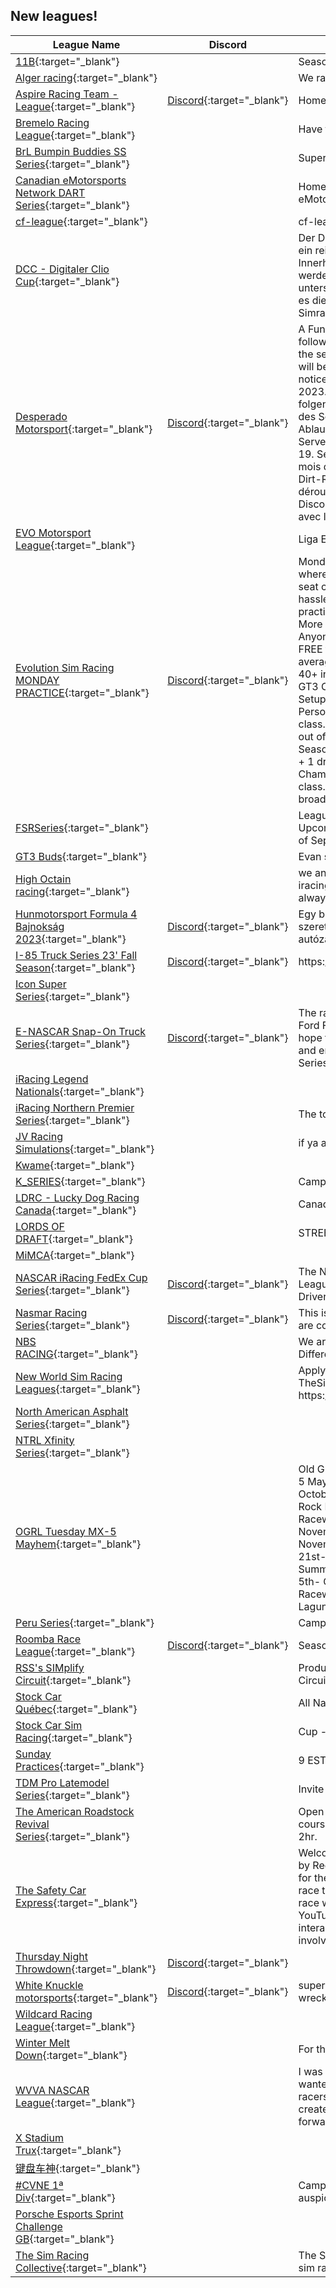 ## New leagues!

| League Name | Discord | About |
|---------------------------------------------------------------------------------------------------------------------------------------|-------------------------------------------------------------------|------------------------------------------------------------------------------------------------------------------------------------------------------------------------------------------------------------------------------------------------------------------------------------------------------------------------------------------------------------------------------------------------------------------------------------------------------------------------------------------------------------------------------------------------------------------------------------------------------------------------------------------------------------------------------------------------------------------------------------------------------------------------------------------------------------------------------------------------------------------------------------------------------------------------------------------------------------------------------------------------------------------------------------------------------|
|[11B](https://members.iracing.com/membersite/member/LeagueView.do?league=10172){:target="_blank"} | |Season Long |
|[Alger racing](https://members.iracing.com/membersite/member/LeagueView.do?league=10178){:target="_blank"} | |We race not wreack |
|[Aspire Racing Team \- League](https://members.iracing.com/membersite/member/LeagueView.do?league=10173){:target="_blank"} |[Discord](https://discord.gg/7zXf4ACprMbsiteHere){:target="_blank"} |Home of the Aspire Racing Teams Leagues and Series\. |
|[Bremelo Racing League](https://members.iracing.com/membersite/member/LeagueView.do?league=10174){:target="_blank"} | |Have fun or leave\. |
|[BrL Bumpin Buddies SS Series](https://members.iracing.com/membersite/member/LeagueView.do?league=10175){:target="_blank"} | |Super Speedway Series |
|[Canadian eMotorsports Network DART Series](https://members.iracing.com/membersite/member/LeagueView.do?league=10193){:target="_blank"} | |Home of the DART Series within the Canadian eMotorsports Network |
|[cf\-league](https://members.iracing.com/membersite/member/LeagueView.do?league=10171){:target="_blank"} | |cf\-league |
|[DCC \- Digitaler Clio Cup](https://members.iracing.com/membersite/member/LeagueView.do?league=10190){:target="_blank"} | |Der Digitale Clio Cup powered by CARLAR esports ist ein reiner Markencup auf Basis des Renault Clio Cup´s\. Innerhalb dieser kompetitiven Simracing Meisterschaft werden in zwei unterschiedlichen Wertungen 6 unterschiedliche Rennen ausgetragen\. Ziel des DCC ist es die Teilnehmer der Am\-Wertung für kompetitives Simracing fit und schlagkräftig zu machen\. |
|[Desperado Motorsport](https://members.iracing.com/membersite/member/LeagueView.do?league=10170){:target="_blank"} |[Discord](https://discord.gg/ruttdXCU){:target="_blank"} | A Fun League, 2 races per month in one of the following classes: Oval, Road and Dirt\-Road\. Start of the server at 7pm \(7pm GMT\+1\) The way of the races will be announced on the Discord server at short notice\.  Start of the League with Race 1: 19 september 2023\.   Eine Fun\-Liga, 2 Rennen pro Monat in einer der folgenden Klassen: Oval, Straße und Dirt\-Road\. Start des Servers um 19:00 Uhr \(19:00 Uhr GMT\+1\) Der Ablauf der Rennen wird kurzfristig auf dem Discord\-Server bekannt gegeben\.  Start der Liga mit Rennen 1: 19\. September 2023\.   Une Fun League, 2 courses par mois dans l'une des classes suivantes : Ovale, Route et Dirt\-Road\. Début du serveur à 19h \(19h GMT\+1\) Le déroulement des courses sera annoncé sur le serveur Discord dans les plus brefs délais\.  Début de la Ligue avec la Course 1 : 19 septembre 2023\. |
|[EVO Motorsport League](https://members.iracing.com/membersite/member/LeagueView.do?league=10202){:target="_blank"} | |Liga EVO criada para aproximar pilotos\. GO RACE\! |
|[Evolution Sim Racing MONDAY PRACTICE](https://members.iracing.com/membersite/member/LeagueView.do?league=10200){:target="_blank"} |[Discord](https://discord.gg/4eeCKVqE46){:target="_blank"} |Monday Practice Group for Evolution Sim Racing where championship drivers and drivers waiting for a seat can practice the weeks main race event in a hassle free, relaxed and fun environment\.  Monday practice is open to anyone that signs up with ESR\. More details can be found in the discord server,   Anyone looking to join our league can benefit from:  \+ FREE to Enter League \- No entry fees required\!\!  \+ average S1 grid size was 30, hoping to increase to 40\+ in S2 🤞  \+ Racing on Thursdays at 19:30 UK time  \+ GT3 Cars \(same as iracing official GT3 series\)  \+ Fixed Setup for each car \- iRacing Fixed Setups\.  \+ FREE Personalised Driver Trophies for top 5 drivers in each class\.  \+ FREE Driver trophy for any driver attending 7 out of 8 championship rounds\.  \+ 3 race classes for Season 2 \- Pro, Pro\-Am & AM to cater for any irating\.  \+ 1 dropped points round allowed\.  \+ Teams Championship made up of any 2 drivers from any class\.  \+ All Championship Races include live broadcasts\. |
|[FSRSeries](https://members.iracing.com/membersite/member/LeagueView.do?league=10179){:target="_blank"} | |League for single races organised by FSRSeries\.   Upcoming event: New Zandvoort MX5 Challenge\. 25th of September, 8PM CET\. |
|[GT3 Buds](https://members.iracing.com/membersite/member/LeagueView.do?league=10208){:target="_blank"} | |Evan sucks |
|[High Octain racing](https://members.iracing.com/membersite/member/LeagueView.do?league=10215){:target="_blank"} | |we an up and coming league making a switch over to iracing from xbox, we allow anyone to join and are always willing to help others out |
|[Hunmotorsport Formula 4 Bajnokság 2023](https://members.iracing.com/membersite/member/LeagueView.do?league=10183){:target="_blank"} |[Discord](https://discord.gg/mHtngxHUVs){:target="_blank"} |Egy baráti hangulatú Formula 4 bajnokságra szeretném meghívni azokat akiket érdekel a Formula autózás\. |
|[I\-85 Truck Series 23' Fall Season](https://members.iracing.com/membersite/member/LeagueView.do?league=10184){:target="_blank"} |[Discord](https://discord.gg/RZS9uEhC){:target="_blank"} |https://discord\.gg/RZS9uEhC |
|[Icon Super Series](https://members.iracing.com/membersite/member/LeagueView.do?league=10213){:target="_blank"} | | |
|[E\-NASCAR Snap\-On Truck Series](https://members.iracing.com/membersite/member/LeagueView.do?league=10187){:target="_blank"} |[Discord](https://discord.gg/vBM2dNZzcK){:target="_blank"} |The race is on with the E\-NASCAR Snap\-On Truck's; Ford F\-150, Chevrolet Silverado & Toyota Tundra\. We hope to see you on race day and we hope you stay and enjoy your time in the E\-NASCAR Snap\-On Truck Series\! |
|[iRacing Legend Nationals](https://members.iracing.com/membersite/member/LeagueView.do?league=10199){:target="_blank"} | | |
|[iRacing Northern Premier Series](https://members.iracing.com/membersite/member/LeagueView.do?league=10210){:target="_blank"} | |The top division of the iRacing Northern Super Series |
|[JV Racing Simulations](https://members.iracing.com/membersite/member/LeagueView.do?league=10196){:target="_blank"} | |if ya aint first ya last |
|[Kwame](https://members.iracing.com/membersite/member/LeagueView.do?league=10198){:target="_blank"} | | |
|[K\_SERIES](https://members.iracing.com/membersite/member/LeagueView.do?league=10176){:target="_blank"} | |Campeonato GT3 by KTD |
|[LDRC \- Lucky Dog Racing Canada](https://members.iracing.com/membersite/member/LeagueView.do?league=10197){:target="_blank"} | |Canadian endurance racing series based in Ontario |
|[LORDS OF DRAFT](https://members.iracing.com/membersite/member/LeagueView.do?league=10205){:target="_blank"} | |STREET STOCK/MEDIUM OVAL |
|[MiMCA](https://members.iracing.com/membersite/member/LeagueView.do?league=10209){:target="_blank"} | | |
|[NASCAR iRacing FedEx Cup Series](https://members.iracing.com/membersite/member/LeagueView.do?league=10218){:target="_blank"} |[Discord](https://discord.gg/RjweTVGhrd){:target="_blank"} |The NASCAR iRacing FedEx Cup Series is an iRacing League run by YouTuber Ethan Trendler\. Experienced Drivers Only\. |
|[Nasmar Racing Series](https://members.iracing.com/membersite/member/LeagueView.do?league=10206){:target="_blank"} |[Discord](https://discord.gg/RAgx7ThYB8){:target="_blank"} |This is a cup league we run Monday and Tuesdays we are competitive and have fun |
|[NBS RACING](https://members.iracing.com/membersite/member/LeagueView.do?league=10189){:target="_blank"} | |We are here to have fun and Race clean\. We race Different cars depending on the season we all vote on\. |
|[New World Sim Racing Leagues](https://members.iracing.com/membersite/member/LeagueView.do?league=10180){:target="_blank"} | |Apply via our Discord or for upcoming Seasons on TheSimGrid   https://www\.thesimgrid\.com/hosts/newworldsimracing |
|[North American Asphalt Series](https://members.iracing.com/membersite/member/LeagueView.do?league=10192){:target="_blank"} | | |
|[NTRL Xfinity Series](https://members.iracing.com/membersite/member/LeagueView.do?league=10185){:target="_blank"} | | |
|[OGRL Tuesday MX\-5 Mayhem](https://members.iracing.com/membersite/member/LeagueView.do?league=10221){:target="_blank"} | |Old Guy Racing League   Season 1 of the Tuesday MX\-5 Mayhem   October 3rd\- Tsukuba Circuit\- 2000  October 10th\- Okayama\- Full  October 17th\- Lime Rock Park\- Grand Prix  October 24th\- Summit Point Raceway  October 31st\- Oulton Park\- International  November 7th\- Charlotte Motorspeedway\- Roval  November 14th\- Oran Park\- Grand Prix  November 21st\- Okayama International\- Short  November 28th\- Summit Point Raceway\- Jefferson Course  December 5th\- Oulton Park\- Fosters  December 12th\- Oran Park Raceway\-South  December 19th\- Weather Tech Laguna Seca\- Full |
|[Peru Series](https://members.iracing.com/membersite/member/LeagueView.do?league=10169){:target="_blank"} | |Campeonato Peru Series \- Touring |
|[Roomba Race League](https://members.iracing.com/membersite/member/LeagueView.do?league=10207){:target="_blank"} |[Discord](https://discord.gg/dR8qdPajXn){:target="_blank"} |Season 1 \- Super Formula |
|[RSS's SIMplify Circuit](https://members.iracing.com/membersite/member/LeagueView.do?league=10194){:target="_blank"} | |Production Cars at its finest in the RSS's SIMplify Circuit\. |
|[Stock Car Québec](https://members.iracing.com/membersite/member/LeagueView.do?league=10222){:target="_blank"} | |All Nascar |
|[Stock Car Sim Racing](https://members.iracing.com/membersite/member/LeagueView.do?league=10214){:target="_blank"} | |Cup \- Sunday : xFinity \- Saturday : Truck \- Friday |
|[Sunday Practices](https://members.iracing.com/membersite/member/LeagueView.do?league=10217){:target="_blank"} | |9 EST |
|[TDM Pro Latemodel Series](https://members.iracing.com/membersite/member/LeagueView.do?league=10220){:target="_blank"} | |Invite Only League\! |
|[The American Roadstock Revival Series](https://members.iracing.com/membersite/member/LeagueView.do?league=10191){:target="_blank"} | |Open setup Street Stock road races on American road courses\. All races are 1\.5hrand the championship is a 2hr\. |
|[The Safety Car Express](https://members.iracing.com/membersite/member/LeagueView.do?league=10195){:target="_blank"} | |Welcome to The Safety Car Express League, Hosted by Red Ken Racing\! This league has been organised for the purpose of the Red Ken Racing community to race together, learn and essentially to have fun\! Every race will be live\-streamed on the Red Ken Racing \- YouTube channel where the community will be able to interact in the livestream chat\. Join the discord to get involved\! |
|[Thursday Night Throwdown](https://members.iracing.com/membersite/member/LeagueView.do?league=10186){:target="_blank"} |[Discord](https://discord.gg/mBMSR9fXfX){:target="_blank"} | |
|[White Knuckle motorsports](https://members.iracing.com/membersite/member/LeagueView.do?league=10219){:target="_blank"} |[Discord](https://discord.gg/AyGfqWU7){:target="_blank"} |super latemodel series\.\. clean racing only no b\.s\. if u wreck someone intentional ur disqualified for next race |
|[Wildcard Racing League](https://members.iracing.com/membersite/member/LeagueView.do?league=10188){:target="_blank"} | | |
|[Winter Melt Down](https://members.iracing.com/membersite/member/LeagueView.do?league=10177){:target="_blank"} | |For the guys just starting\. must have rookie lic\. |
|[WVVA NASCAR League](https://members.iracing.com/membersite/member/LeagueView.do?league=10216){:target="_blank"} | |I was searching for Leagues with WV and VA racers\. I wanted to create something that could accommodate racers at all levels\. For now, no season has been created until we can get some members, but I look forward to meeting and racing with everyone\. |
|[X Stadium Trux](https://members.iracing.com/membersite/member/LeagueView.do?league=10201){:target="_blank"} | | |
|[键盘车神](https://members.iracing.com/membersite/member/LeagueView.do?league=10203){:target="_blank"} | | |
|[\#CVNE 1ª Div](https://members.iracing.com/membersite/member/LeagueView.do?league=10212){:target="_blank"} | |Campeonato Velocidad Nacional de Esports auspiciado por RFEDA\. |
|[Porsche Esports Sprint Challenge GB](https://members.iracing.com/membersite/member/LeagueView.do?league=10204){:target="_blank"} | | |
|[The Sim Racing Collective](https://members.iracing.com/membersite/member/LeagueView.do?league=10182){:target="_blank"} | |The Sim Racing Collective is a community made for all sim racing enthusiasts\. |

